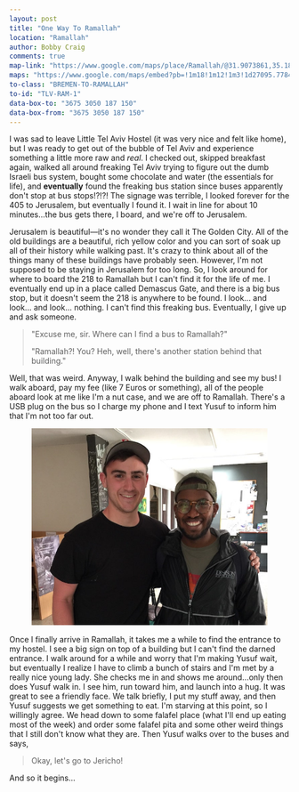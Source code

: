```yaml
---
layout: post
title: "One Way To Ramallah"
location: "Ramallah"
author: Bobby Craig
comments: true
map-link: "https://www.google.com/maps/place/Ramallah/@31.9073861,35.1883724,14z/data=!3m1!4b1!4m5!3m4!1s0x1502d54cda2d58d1:0xbf6d4d17cc8b2c76!8m2!3d31.9037641!4d35.2034184"
maps: "https://www.google.com/maps/embed?pb=!1m18!1m12!1m3!1d27095.7784969417!2d35.188372452395406!3d31.907349649555627!2m3!1f0!2f0!3f0!3m2!1i1024!2i768!4f13.1!3m3!1m2!1s0x1502d54cda2d58d1%3A0xbf6d4d17cc8b2c76!2sRamallah!5e0!3m2!1sen!2sus!4v1493566432876"
to-class: "BREMEN-TO-RAMALLAH"
to-id: "TLV-RAM-1"
data-box-to: "3675 3050 187 150"
data-box-from: "3675 3050 187 150"
---
```


<div class="{{ page.to-class }}" data-from="{% if page.data-box-from %}{{ page.data-box-from }}{% endif %}" data-to="{% if page.data-box-to %}{{ page.data-box-to }}{% endif %}">

<p>I was sad to leave Little Tel Aviv Hostel (it was very nice and felt like home), but I was ready to get out of the bubble of Tel Aviv and experience something a little more raw and <em>real</em>. I checked out, skipped breakfast again, walked all around freaking Tel Aviv trying to figure out the dumb Israeli bus system, bought some chocolate and water (the essentials for life), and <strong>eventually</strong> found the freaking bus station since buses apparently don't stop at bus stops!?!?! The signage was terrible, I looked forever for the 405 to Jerusalem, but eventually I found it. I wait in line for about 10 minutes...the bus gets there, I board, and we're off to Jerusalem.</p>

<p>Jerusalem is beautiful&mdash;it's no wonder they call it The Golden City. All of the old buildings are a beautiful, rich yellow color and you can sort of soak up all of their history while walking past. It's crazy to think about all of the things many of these buildings have probably seen. However, I'm not supposed to be staying in Jerusalem for too long. So, I look around for where to board the 218 to Ramallah but I can't find it for the life of me. I eventually end up in a place called Demascus Gate, and there is a big bus stop, but it doesn't seem the 218 is anywhere to be found. I look... and look... and look... nothing. I can't find this freaking bus. Eventually, I give up and ask someone.</p>

<blockquote>
  <p>"Excuse me, sir. Where can I find a bus to Ramallah?"</p>
  <p>"Ramallah?! You? Heh, well, there's another station behind that building."</p>
</blockquote>

<p>Well, that was weird. Anyway, I walk behind the building and see my bus! I walk aboard, pay my fee (like 7 Euros or something), all of the people aboard look at me like I'm a nut case, and we are off to Ramallah. There's a USB plug on the bus so I charge my phone and I text Yusuf to inform him that I'm not too far out.</p>

<figure>
  <img src="/img/post-imgs/meeting-yusuf-min.jpg">
</figure>

<p>Once I finally arrive in Ramallah, it takes me a while to find the entrance to my hostel. I see a big sign on top of a building but I can't find the darned entrance. I walk around for a while and worry that I'm making Yusuf wait, but eventually I realize I have to climb a bunch of stairs and I'm met by a really nice young lady. She checks me in and shows me around...only then does Yusuf walk in. I see him, run toward him, and launch into a hug. It was great to see a friendly face. We talk briefly, I put my stuff away, and then Yusuf suggests we get something to eat. I'm starving at this point, so I willingly agree. We head down to some falafel place (what I'll end up eating most of the week) and order some falafel pita and some other weird things that I still don't know what they are. Then Yusuf walks over to the buses and says,</p>

<div class="quotation">
  <blockquote>
    Okay, let's go to Jericho!
  </blockquote>
</div>

<p>And so it begins...</p>

</div>
